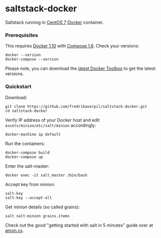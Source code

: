 # saltstack-docker
Saltstack running in [CentOS 7](https://www.centos.org) [Docker](https://www.docker.com) container.

### Prerequisites

This requires [Docker 1.10](https://github.com/docker/docker/releases) with [Compose 1.6](https://github.com/docker/compose/releases). Check your versions:

    docker --version
    docker-compose --version

Please note, you can download the [latest Docker Toolbox](https://github.com/docker/toolbox/releases) to get the latest versions.


### Quickstart

Download:

    git clone https://github.com/fredrikaverpil/saltstack-docker.git
    cd saltstack-docker


Verify IP address of your Docker host and edit `assets/minion/etc/salt/minion` accordingly:

    docker-machine ip default

Run the containers:

    docker-compose build
    docker-compose up

Enter the salt-master:

    docker exec -it salt_master /bin/bash

Accept key from minion:

    salt-key
    salt-key --accept-all

Get minion details (so called grains):

    salt salt-minion grains.items

Check out the good "getting started with salt in 5 minutes" guide over at [amon.cx](https://www.amon.cx/blog/saltstack-review/).